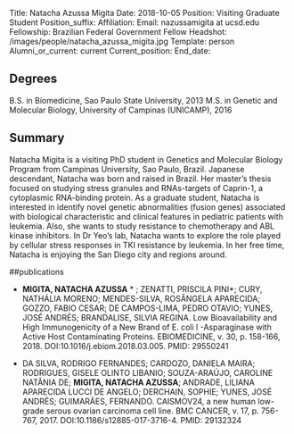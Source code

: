 Title: Natacha Azussa Migita
Date: 2018-10-05
Position: Visiting Graduate Student
Position_suffix: 
Affiliation:
Email: nazussamigita at ucsd.edu
Fellowship: Brazilian Federal Government Fellow
Headshot: /images/people/natacha_azussa_migita.jpg
Template: person
Alumni_or_current: current
Current_position: 
End_date:
<!-- Status: draft -->

## Degrees
B.S. in Biomedicine, Sao Paulo State University, 2013
M.S. in Genetic and Molecular Biology, University of Campinas (UNICAMP), 2016


## Summary

Natacha Migita is a visiting PhD student in Genetics and Molecular Biology Program from Campinas University, Sao Paulo, Brazil. Japanese descendant, Natacha was born and raised in Brazil. Her master’s thesis focused on studying stress granules and RNAs-targets of Caprin-1, a cytoplasmic RNA-binding protein. As a graduate student, Natacha is interested in identify novel genetic abnormalities (fusion genes) associated with biological characteristic and clinical features in pediatric patients with leukemia. Also, she wants to study resistance to chemotherapy and ABL kinase inhibitors. In Dr Yeo’s lab, Natacha wants to explore the role played by cellular stress responses in TKI resistance by leukemia. In her free time, Natacha is enjoying the San Diego city and regions around. 


##publications

* **MIGITA, NATACHA AZUSSA** * ; ZENATTI, PRISCILA PINI*; CURY, NATHÁLIA MORENO; MENDES-SILVA, ROSÂNGELA APARECIDA; GOZZO, FABIO CESAR; DE CAMPOS-LIMA, PEDRO OTAVIO; YUNES, JOSÉ ANDRÉS; BRANDALISE, SILVIA REGINA. Low Bioavailability and High Immunogenicity of a New Brand of E. coli l -Asparaginase with Active Host Contaminating Proteins. EBIOMEDICINE, v. 30, p. 158-166, 2018. DOI:10.1016/j.ebiom.2018.03.005. PMID: 29550241

* DA SILVA, RODRIGO FERNANDES; CARDOZO, DANIELA MAIRA; RODRIGUES, GISELE OLINTO LIBANIO; SOUZA-ARAÚJO, CAROLINE NATÂNIA DE; **MIGITA, NATACHA AZUSSA**; ANDRADE, LILIANA APARECIDA LUCCI DE ANGELO; DERCHAIN, SOPHIE; YUNES, JOSÉ ANDRÉS; GUIMARÃES, FERNANDO. CAISMOV24, a new human low-grade serous ovarian carcinoma cell line. BMC CANCER, v. 17, p. 756-767, 2017. DOI:10.1186/s12885-017-3716-4. PMID: 29132324